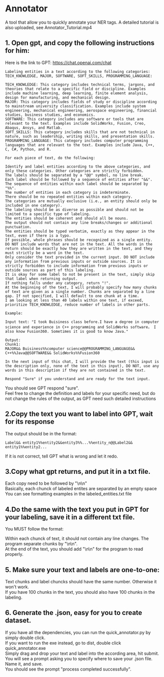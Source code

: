 # Annotator
A tool that allow you to quickly annotate your NER tags.
A detailed tutorial is also uploaded, see Annotator_Tutorial.mp4

## 1. Open gpt, and copy the following instructions for him:

Here is the link to GPT: https://chat.openai.com/chat
```
Labeling entities in a text according to the following categories: TECH_KNOWLEDGE, MAJOR, SOFTWARE, SOFT_SKILLS, PROGRAMMING_LANGUAGE:

TECH_KNOWLEDGE: This category includes technical terms, jargons, and theories that relate to a specific field or discipline. Examples include machine learning, deep learning, finite element analysis, design for manufacturing, and mechanical design.
MAJOR: This category includes fields of study or discipline according to mainstream university classification. Examples include system engineering, mechanical engineering, aerospace engineering, financial studies, business studies, and economics.
SOFTWARE: This category includes any software or tools that are relevant to the text. Examples include SolidWorks, Fusion, Creo, Abaqus, Ansys, and Matlab.
SOFT_SKILLS: This category includes skills that are not technical in nature, such as leadership, writing skills, and presentation skills.
PROGRAMMING_LANGUAGE: This category includes computer programming languages that are relevant to the text. Examples include Java, C++, C, C#, Python, and R.

For each piece of text, do the following:

Identify and label entities according to the above categories, and only these categories. Other categories are strictly forbidden.
The labels should be separated by a "@@" symbol, no line break.
Each label should be followed by a sequence of entities after "&&".
The sequence of entities within each label should be separated by "%%".
The number of entities in each category is indeterminate.
There should be no repeated entities within each category.
The categories are mutually exclusive (i.e., an entity should only be included in one category).
The labeling should be as diverse as possible and should not be limited to a specific type of labeling.
The entities should be coherent and should all be nouns.
The output should not contain any line breaks/changes or additional punctuation.
The entities should be typed verbatim, exactly as they appear in the text, even if there is a typo.
If possible, whole phrases should be recognized as a single entity.
DO NOT include words that are not in the text. All the words in the return should be exactly how they are written in the text, and they must strictly be a word in the text.
Only consider the text provided in the current input. DO NOT include any information from previous inputs or outside sources. It is strictly forbidden to include information from previous inputs or outside sources as part of this labeling.
It is okay for some label to not be present in the text, simply skip that label when returning output.
If nothing falls under any category, return "!".
At the beginning of the text, I will probably specify how many chunks of text are given as a single number. Chunks are separated by a line gap. If not specified, I will default to one chunk at a time.
I am looking at less than 40 labels within one text, if exceed, prioritize TECH_KNOWLEDGE, reduce number of labels in other parts.

Example:

Input text: "I took Buisiness class before.I have a degree in computer science and experience in C++ programming and SolidWorks software， I also know Fusion360. Sometimes it is good to know Java."

Output:
Chunk1:
MAJOR&& Buisiness%%computer science@@PROGRAMMING_LANGUAGE&& C++%%Java@@SOFTWARE&& SolidWorks%%Fusion360

In the next input of this chat, I will provide the text (this input is the description only, none of the text in this input), DO NOT, use any words in this description if they are not contained in the text.

Respond "Sure" if you understand and are ready for the text input.
```

You should see GPT respond "sure".\
Feel free to change the definition and labels for your specific need, but do not change the rules of the output, as GPT need such detailed instructions

## 2.Copy the text you want to label into GPT, wait for its response

The output should be in the format:
```
Label&& entity1%%entity2&&entity3%%...%%entity_n@@Label2&& entity1%%entity2...
```
If it is not correct, tell GPT what is wrong and let it redo.

## 3.Copy what gpt returns, and put it in a txt file. 

Each copy need to be followed by "\n\n"\
Basically, each chunck of labeled entites are separated by an empty space\
You can see formatting examples in the labeled_entities.txt file

## 4.Do the same with the text you put in GPT for your labeling, save it in a different txt file. 


You MUST follow the format:

Within each chunck of text, it should not contain any line changes. The program separate chunks by "\n\n".\
At the end of the text, you should add "\n\n" for the program to read properly.

## 5. Make sure your text and labels are one-to-one:

Text chunks and label chuncks should have the same number. Otherwise it won't work.\
If you have 100 chunks in the text, you should also have 100 chunks in the labeling.

## 6. Generate the .json, easy for you to create dataset.

If you have all the dependencies, you can run the quick_annotator.py by simply double click.\
If you want to run the exe instead, go to dist, double click quick_annotator.exe\
Simply drag and drop your text and label into the according area, hit submit.\
You will see a prompt asking you to specify where to save your .json file. Name it, and save.\
You should see the prompt "process completed successfully".
